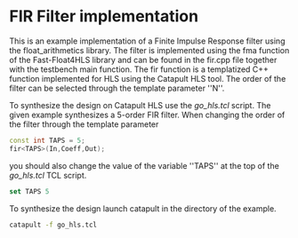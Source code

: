 # FIR Filter implementation

This is an example implementation of a Finite Impulse Response filter using the float_arithmetics library. The filter is implemented using the fma function of the Fast-Float4HLS library and can be found in the fir.cpp file together with the testbench main function. The fir function is a templatized C++ function implemented for HLS using the Catapult HLS tool. The order of the filter can be selected through the template parameter ''N''. 

To synthesize the design on Catapult HLS use the *go_hls.tcl* script. The given example synthesizes a 5-order FIR filter. When changing the order of the filter through the template parameter 

```c++
const int TAPS = 5;
fir<TAPS>(In,Coeff,Out);
```

you should also change the value of the variable ''TAPS'' at the top of the *go_hls.tcl* TCL script.

```tcl
set TAPS 5
```

To synthesize the design launch catapult in the directory of the example.

```bash
catapult -f go_hls.tcl
```

